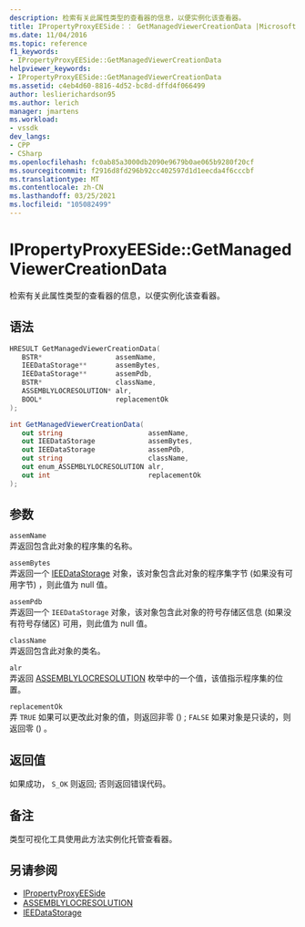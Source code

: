 ```yaml
---
description: 检索有关此属性类型的查看器的信息，以便实例化该查看器。
title: IPropertyProxyEESide：： GetManagedViewerCreationData |Microsoft Docs
ms.date: 11/04/2016
ms.topic: reference
f1_keywords:
- IPropertyProxyEESide::GetManagedViewerCreationData
helpviewer_keywords:
- IPropertyProxyEESide::GetManagedViewerCreationData
ms.assetid: c4eb4d60-8816-4d52-bc8d-dffd4f066499
author: leslierichardson95
ms.author: lerich
manager: jmartens
ms.workload:
- vssdk
dev_langs:
- CPP
- CSharp
ms.openlocfilehash: fc0ab85a3000db2090e9679b0ae065b9280f20cf
ms.sourcegitcommit: f2916d8fd296b92cc402597d1d1eecda4f6cccbf
ms.translationtype: MT
ms.contentlocale: zh-CN
ms.lasthandoff: 03/25/2021
ms.locfileid: "105082499"
---
```

# <a name="ipropertyproxyeesidegetmanagedviewercreationdata"></a>IPropertyProxyEESide::GetManagedViewerCreationData
检索有关此属性类型的查看器的信息，以便实例化该查看器。

## <a name="syntax"></a>语法

```cpp
HRESULT GetManagedViewerCreationData(
   BSTR*                  assemName,
   IEEDataStorage**       assemBytes,
   IEEDataStorage**       assemPdb,
   BSTR*                  className,
   ASSEMBLYLOCRESOLUTION* alr,
   BOOL*                  replacementOk
);
```

```csharp
int GetManagedViewerCreationData(
   out string                     assemName,
   out IEEDataStorage             assemBytes,
   out IEEDataStorage             assemPdb,
   out string                     className,
   out enum_ASSEMBLYLOCRESOLUTION alr,
   out int                        replacementOk
);
```

## <a name="parameters"></a>参数
`assemName`\
弄返回包含此对象的程序集的名称。

`assemBytes`\
弄返回一个 [IEEDataStorage](../../../extensibility/debugger/reference/ieedatastorage.md) 对象，该对象包含此对象的程序集字节 (如果没有可用字节) ，则此值为 null 值。

`assemPdb`\
弄返回一个 `IEEDataStorage` 对象，该对象包含此对象的符号存储区信息 (如果没有符号存储区) 可用，则此值为 null 值。

`className`\
弄返回包含此对象的类名。

`alr`\
弄返回 [ASSEMBLYLOCRESOLUTION](../../../extensibility/debugger/reference/assemblylocresolution.md) 枚举中的一个值，该值指示程序集的位置。

`replacementOk`\
弄 `TRUE` 如果可以更改此对象的值，则返回非零 () ; `FALSE` 如果对象是只读的，则返回零 () 。

## <a name="return-value"></a>返回值
 如果成功， `S_OK` 则返回; 否则返回错误代码。

## <a name="remarks"></a>备注
 类型可视化工具使用此方法实例化托管查看器。

## <a name="see-also"></a>另请参阅
- [IPropertyProxyEESide](../../../extensibility/debugger/reference/ipropertyproxyeeside.md)
- [ASSEMBLYLOCRESOLUTION](../../../extensibility/debugger/reference/assemblylocresolution.md)
- [IEEDataStorage](../../../extensibility/debugger/reference/ieedatastorage.md)
